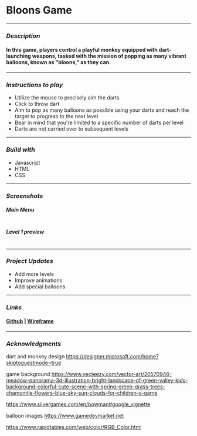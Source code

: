 # Bloons Game

---

### **_Description_**

#### In this game, players control a playful monkey equipped with dart-launching weapons, tasked with the mission of popping as many vibrant balloons, known as "bloons," as they can.

---

### **_Instructions to play_**

- Utilize the mouse to precisely aim the darts
- Click to throw dart
- Aim to pop as many balloons as possible using your darts and reach the target to progress to the next level
- Bear in mind that you're limited to a specific number of darts per level
- Darts are not carried over to subsequent levels

---

### **_Build with_**

- Javascript
- HTML
- CSS

---

### **_Screenshots_**

##### Main Menu

![]()

##### Level 1 preview

![]()

---

### **_Project Updates_**

- Add more levels
- Improve animations
- Add special balloons

---

### **_Links_**

#### [Github](https://github.com/emmyileeva) | [Wireframe](https://wireframe.cc/pfOEVh)

---

### **_Acknowledgments_**

dart and monkey design
https://designer.microsoft.com/home?skiptoguestmode=true

game background
https://www.vecteezy.com/vector-art/20570946-meadow-panorama-3d-illustration-bright-landscape-of-green-valley-kids-background-colorful-cute-scene-with-spring-green-grass-trees-chamomile-flowers-blue-sky-sun-clouds-for-children-s-game

https://www.silvergames.com/en/bowman#google_vignette

balloon images
https://www.gamedevmarket.net

https://www.rapidtables.com/web/color/RGB_Color.html
